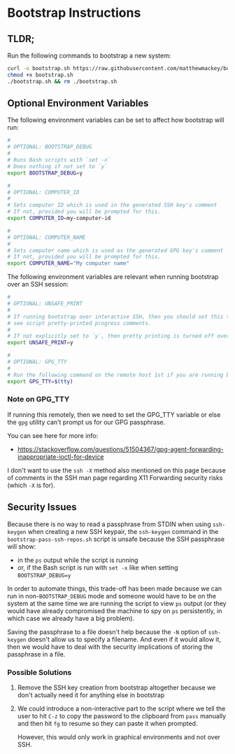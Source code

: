 Bootstrap Instructions
======================

TLDR;
-----

Run the following commands to bootstrap a new system:

```sh
curl -o bootstrap.sh https://raw.githubusercontent.com/matthewmackey/bootstrap/main/bootstrap.sh
chmod +x bootstrap.sh
./bootstrap.sh && rm ./bootstrap.sh
 ```


Optional Environment Variables
------------------------------

The following environment variables can be set to affect how bootstrap will run:

```sh
#
# OPTIONAL: BOOTSTRAP_DEBUG
#
# Runs Bash scripts with `set -x`
# Does nothing if not set to `y`
export BOOTSTRAP_DEBUG=y

#
# OPTIONAL: COMPUTER_ID
#
# Sets computer ID which is used in the generated SSH key's comment
# If not, provided you will be prompted for this.
export COMPUTER_ID=my-computer-id

#
# OPTIONAL: COMPUTER_NAME
#
# Sets computer name which is used as the generated GPG key's comment
# If not, provided you will be prompted for this.
export COMPUTER_NAME="My computer name"
```

The following environment variables are relevant when running bootstrap over an
SSH session:

```sh
#
# OPTIONAL: UNSAFE_PRINT
#
# If running bootstrap over interactive SSH, then you should set this to `y` to be able to
# see script pretty-printed progress comments.
#
# If not explicitly set to `y`, then pretty printing is turned off over interactive SSH.
export UNSAFE_PRINT=y

#
# OPTIONAL: GPG_TTY
#
# Run the following command on the remote host 1st if you are running bootstrap remotely over SSH:
export GPG_TTY=$(tty)
```

### Note on GPG_TTY

If running this remotely, then we need to set the GPG_TTY variable or else the `gpg` utility
can't prompt us for our GPG passphrase.

You can see here for more info:

- https://stackoverflow.com/questions/51504367/gpg-agent-forwarding-inappropriate-ioctl-for-device

I don't want to use the `ssh -X` method also mentioned on this page because of comments in
the SSH man page regarding X11 Forwarding security risks (which `-X` is for).

Security Issues
---------------

Because there is no way to read a passphrase from STDIN when using `ssh-keygen`
when creating a new SSH keypair, the `ssh-keygen` command in the `bootstrap-pass-ssh-repos.sh`
script is unsafe because the SSH passphrase will show:

- in the `ps` output while the script is running
- or, if the Bash script is run with `set -x` like when setting `BOOTSTRAP_DEBUG=y`

In order to automate things, this trade-off has been made because we can run in
non-`BOOTSTRAP_DEBUG` mode and someone would have to be on the system at the same time
we are running the script to view `ps` output (or they would have already compromised
the machine to spy on `ps` persistently, in which case we already have a big
problem).

Saving the passphrase to a file doesn't help because the `-N` option of
`ssh-keygen` doesn't allow us to specify a filename.  And even if it would allow
it, then we would have to deal with the security implications of storing the
passphrase in a file.

### Possible Solutions

1. Remove the SSH key creation from bootstrap altogether because we don't
   actually need it for anything else in bootstrap
2. We could introduce a non-interactive part to the script where we tell the
   user to hit `C-z` to copy the password to the clipboard from `pass` manually
   and then hit `fg` to resume so they can paste it when prompted.

   However, this would only work in graphical environments and not over SSH.
